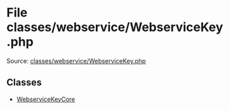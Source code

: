 File classes/webservice/WebserviceKey.php
=========

Source: [classes/webservice/WebserviceKey.php](https://github.com/PrestaShop/PrestaShop/blob/1.5.0.3/classes/webservice/WebserviceKey.php)


Classes
-------

* [WebserviceKeyCore](class.WebserviceKeyCore.md)

